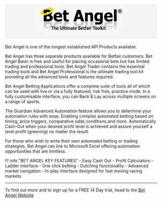 ![Bet Angel](./img/BetAngelLogo.jpg)

Bet Angel is one of the longest established API Products available.

Bet Angel has three separate products available for Betfair customers. Bet Angel Basic is free and useful for placing occasional bets but has limited trading and professional tools. Bet Angel Trader contains the essential trading tools and Bet Angel Professional is the ultimate trading tool kit providing all the advanced tools and features required.

Bet Angel Betting Applications offer a complete suite of tools all of which can be used with live or via a fully featured, risk free, practice mode. In a fully customisable interface, you can Back & Lay across multiple screens on a range of sports.

The Guardian Advanced Automation feature allows you to determine your automation rules with ease. Enabling complex automated betting based on timing, price triggers, comparative odds conditions and more. Automatically Cash-Out when your desired profit level is achieved and assure yourself a level profit (greening) no matter the result.

For those who wish to write their own automated betting or trading strategies, Bet Angel can link to Microsoft Excel offering automation opportunities that are limitless.

!!! info "BET ANGEL KEY FEATURES"
    - Easy Cash Out
    - Profit Calculators
    - Ladder interface
    - One click betting
    - Dutching functionality
    - Advanced market navigation
    - In-play interface designed for fast moving racing markets

---

To find out more and to sign up for a FREE 14 Day trial, head to the [Bet Angel Website](https://www.betangel.com/trial/)